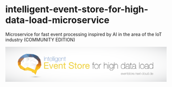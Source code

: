 # intelligent-event-store-for-high-data-load-microservice
Microservice for fast event processing inspired by AI in the area of the IoT industry (COMMUNITY EDITION)

![Logo](intelligent-event-store-for-high-data-load-microservice.png)
